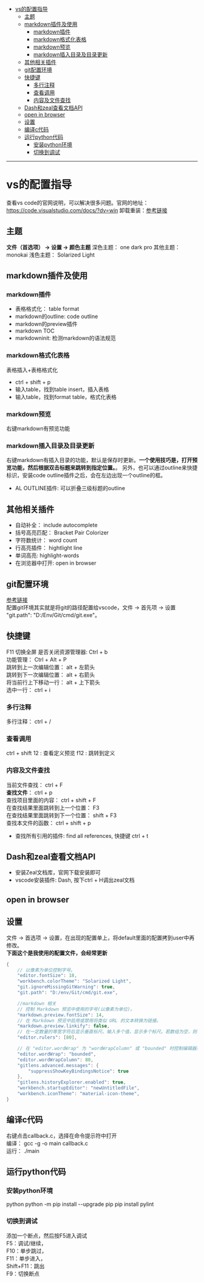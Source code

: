 <!-- TOC -->

- [vs的配置指导](#vs的配置指导)
    - [主题](#主题)
    - [markdown插件及使用](#markdown插件及使用)
        - [markdown插件](#markdown插件)
        - [markdown格式化表格](#markdown格式化表格)
        - [markdown预览](#markdown预览)
        - [markdown插入目录及目录更新](#markdown插入目录及目录更新)
    - [其他相关插件](#其他相关插件)
    - [git配置环境](#git配置环境)
    - [快捷键](#快捷键)
        - [多行注释](#多行注释)
        - [查看调用](#查看调用)
        - [内容及文件查找](#内容及文件查找)
    - [Dash和zeal查看文档API](#dash和zeal查看文档api)
    - [open in browser](#open-in-browser)
    - [设置](#设置)
    - [编译c代码](#编译c代码)
    - [运行python代码](#运行python代码)
        - [安装python环境](#安装python环境)
        - [切换到调试](#切换到调试)

<!-- /TOC -->

***********************************************
# vs的配置指导

查看vs code的官网说明，可以解决很多问题。官网的地址：<https://code.visualstudio.com/docs/?dv=win>
卸载重装：[参考链接](https://blog.csdn.net/qq_36279445/article/details/79650059)

## 主题

**文件（首选项） -> 设置 -> 颜色主题**
深色主题： one dark pro
其他主题： monokai
浅色主题： Solarized Light

## markdown插件及使用

### markdown插件

- 表格格式化： table format
- markdown的outline: code outline
- markdown的preview插件
- markdown TOC
- markdowninit: 检测markdown的语法规范  

### markdown格式化表格

表格插入+表格格式化  

- ctrl + shift + p
- 输入table，找到table insert，插入表格
- 输入table，找到format table，格式化表格

### markdown预览

右键markdown有预览功能

### markdown插入目录及目录更新

右键markdown有插入目录的功能，默认是保存时更新。**一个使用技巧是，打开预览功能，然后根据双击标题来跳转到指定位置。**。
另外，也可以通过outline来快捷标识，安装code outline插件之后，会在左边出现一个outline的框。  

- AL OUTLINE插件:  可以折叠三级标题的outline

## 其他相关插件

- 自动补全： include autocomplete
- 括号高亮匹配： Bracket Pair Colorizer
- 字符数统计： word count
- 行高亮插件： hightlight line
- 单词高亮: highlight-words
- 在浏览器中打开: open in browser

## git配置环境

[参考链接](https://www.cnblogs.com/geekfeier/p/7649695.html)  
配置git环境其实就是将git的路径配置给vscode，文件 -> 首先项 -> 设置
"git.path": "D:/Env/Git/cmd/git.exe"。

## 快捷键

F11 切换全屏
是否关闭资源管理器: Ctrl + b  
功能管理： Ctrl + Alt + P  
跳转到上一次编辑位置： alt + 左箭头  
跳转到下一次编辑位置： alt + 右箭头  
将当前行上下移动一行： alt + 上下箭头  
选中一行： ctrl + i

### 多行注释

多行注释： ctrl + /  

### 查看调用

ctrl + shift 12 : 查看定义预览
f12 : 跳转到定义

### 内容及文件查找

当前文件查找： ctrl + F  
**查找文件**： ctrl + p  
查找项目里面的内容： ctrl + shift + F  
在查找结果里面跳转到上一个位置： F3  
在查找结果里面跳转到下一个位置： shift + F3  
查找本文件的函数： ctrl + shift + p  

- 查找所有引用的插件: find all references, 快捷键 ctrl + t

## Dash和zeal查看文档API

- 安装Zeal文档库，官网下载安装即可
- vscode安装插件: Dash, 按下ctrl + H调出zeal文档

## open in browser

## 设置

文件 -> 首选项 -> 设置，在出现的配置单上，将default里面的配置拷到user中再修改。  
**下面这个是我使用的配置文件，会经常更新**  

```c
{
    // 以像素为单位控制字号。
    "editor.fontSize": 18,
    "workbench.colorTheme": "Solarized Light",
    "git.ignoreMissingGitWarning": true,
    "git.path": "D:/env/Git/cmd/git.exe",

    //markdown 相关
    // 控制 Markdown 预览中使用的字号(以像素为单位)。
    "markdown.preview.fontSize": 14,
    // 在 Markdown 预览中启用或禁用将类似 URL 的文本转换为链接。
    "markdown.preview.linkify": false,
    // 在一定数量的等宽字符后显示垂直标尺。输入多个值，显示多个标尺。若数组为空，则不绘制标尺。
    "editor.rulers": [80],

    // 在 "editor.wordWrap" 为 "wordWrapColumn" 或 "bounded" 时控制编辑器列的换行。
    "editor.wordWrap": "bounded",
    "editor.wordWrapColumn": 80,
    "gitlens.advanced.messages": {
        "suppressShowKeyBindingsNotice": true
    },
    "gitlens.historyExplorer.enabled": true,
    "workbench.startupEditor": "newUntitledFile",
    "workbench.iconTheme": "material-icon-theme",
}
```

## 编译c代码

右键点击callback.c，选择在命令提示符中打开  
编译： gcc -g -o main callback.c  
运行： ./main  

## 运行python代码

### 安装python环境

python
python -m pip install --upgrade pip
pip install pylint

### 切换到调试

添加一个断点，然后按F5进入调试  
F5：调试/继续，  
F10：单步跳过，  
F11：单步进入，  
Shift+F11：跳出  
F9：切换断点  

